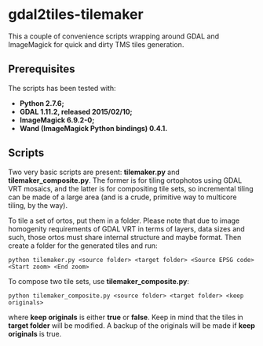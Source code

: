 # gdal2tiles-tilemaker

This a couple of convenience scripts wrapping around GDAL and ImageMagick for quick and dirty TMS tiles generation.

## Prerequisites

The scripts has been tested with:

- __Python 2.7.6;__
- __GDAL 1.11.2, released 2015/02/10;__
- __ImageMagick 6.9.2-0;__
- __Wand (ImageMagick Python bindings) 0.4.1.__

## Scripts

Two very basic scripts are present: __tilemaker.py__ and __tilemaker_composite.py__. The former is for tiling ortophotos using GDAL VRT mosaics, and the latter is for compositing tile sets, so incremental tiling can be made of a large area (and is a crude, primitive way to multicore tiling, by the way).

To tile a set of ortos, put them in a folder. Please note that due to image homogenity requirements of GDAL VRT in terms of layers, data sizes and such, those ortos must share internal structure and maybe format. Then create a folder for the generated tiles and run:

```Shell
python tilemaker.py <source folder> <target folder> <Source EPSG code> <Start zoom> <End zoom>
```

To compose two tile sets, use __tilemaker_composite.py__:

```Shell
python tilemaker_composite.py <source folder> <target folder> <keep originals>
```

where __keep originals__ is either __true__ or __false__. Keep in mind that the tiles in __target folder__ will be modified. A backup of the originals will be made if __keep originals__ is true.
